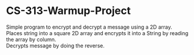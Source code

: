 # CS-313-Warmup-Project
Simple program to encrypt and decrypt a message using a 2D array.   
Places string into a square 2D array and encrypts it into a String by reading the array by column.  
Decrypts message by doing the reverse. 
